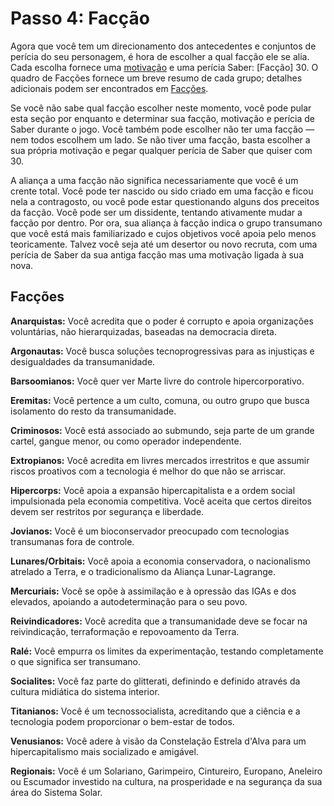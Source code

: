 # Passo 4: Facção

Agora que você tem um direcionamento dos antecedentes e conjuntos de perícia do seu personagem, é hora de escolher a qual facção ele se alia. Cada escolha fornece uma [motivação](16-step-13-motivations.md) e uma perícia Saber: \[Facção\] 30. O quadro de Facções fornece um breve resumo de cada grupo; detalhes adicionais podem ser encontrados em [Facções](../10/00-factions.md).

Se você não sabe qual facção escolher neste momento, você pode pular esta seção por enquanto e determinar sua facção, motivação e perícia de Saber durante o jogo. Você também pode escolher não ter uma facção — nem todos escolhem um lado. Se não tiver uma facção, basta escolher a sua própria motivação e pegar qualquer perícia de Saber que quiser com 30.

A aliança a uma facção não significa necessariamente que você é um crente total. Você pode ter nascido ou sido criado em uma facção e ficou nela a contragosto, ou você pode estar questionando alguns dos preceitos da facção. Você pode ser um dissidente, tentando ativamente mudar a facção por dentro. Por ora, sua aliança à facção indica o grupo transumano que você está mais familiarizado e cujos objetivos você apoia pelo menos teoricamente. Talvez você seja até um desertor ou novo recruta, com uma perícia de Saber da sua antiga facção mas uma motivação ligada à sua nova.

<!-- CLEANED blockquote -->

## Facções

<!--order-->
**Anarquistas:** Você acredita que o poder é corrupto e apoia organizações voluntárias, não hierarquizadas, baseadas na democracia direta.

**Argonautas:** Você busca soluções tecnoprogressivas para as injustiças e desigualdades da transumanidade.

**Barsoomianos:** Você quer ver Marte livre do controle hipercorporativo.

**Eremitas:** Você pertence a um culto, comuna, ou outro grupo que busca isolamento do resto da transumanidade.

**Criminosos:** Você está associado ao submundo, seja parte de um grande cartel, gangue menor, ou como operador independente.

**Extropianos:** Você acredita em livres mercados irrestritos e que assumir riscos proativos com a tecnologia é melhor do que não se arriscar.

**Hipercorps:** Você apoia a expansão hipercapitalista e a ordem social impulsionada pela economia competitiva. Você aceita que certos direitos devem ser restritos por segurança e liberdade.

**Jovianos:** Você é um bioconservador preocupado com tecnologias transumanas fora de controle.

**Lunares/Orbitais:** Você apoia a economia conservadora, o nacionalismo atrelado a Terra, e o tradicionalismo da Aliança Lunar-Lagrange.

**Mercuriais:** Você se opõe à assimilação e à opressão das IGAs e dos elevados, apoiando a autodeterminação para o seu povo.

**Reivindicadores:** Você acredita que a transumanidade deve se focar na reivindicação, terraformação e repovoamento da Terra.

**Ralé:** Você empurra os limites da experimentação, testando completamente o que significa ser transumano.

**Socialites:** Você faz parte do glitterati, definindo e definido através da cultura midiática do sistema interior.

**Titanianos:** Você é um tecnossocialista, acreditando que a ciência e a tecnologia podem proporcionar o bem-estar de todos.

**Venusianos:** Você adere à visão da Constelação Estrela d'Alva para um hipercapitalismo mais socializado e amigável.

<!--order-end-->

**Regionais:** Você é um Solariano, Garimpeiro, Cintureiro, Europano, Aneleiro ou Escumador investido na cultura, na prosperidade e na segurança da sua área do Sistema Solar.

<!-- CLEANED /blockquote -->
